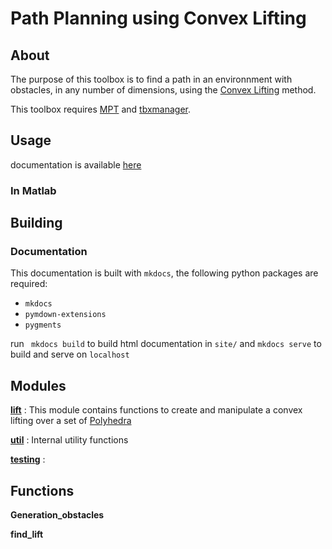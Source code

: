 # Path Planning using Convex Lifting

## About

The purpose of this toolbox is to find a path in an environnment with obstacles, in any number of dimensions, using 
the [Convex Lifting]() method.

This toolbox requires [MPT]() and [tbxmanager]().



## Usage

documentation is available [here](https://breakmit-0.github.io/lift-ppl/)


### In Matlab

## Building

### Documentation

This documentation is built with `mkdocs`, the following python packages are required:

* `mkdocs`
* `pymdown-extensions`
* `pygments`


run ` mkdocs build`  to build html documentation in `site/`
and `mkdocs serve` to build and serve on `localhost`



## Modules

**[lift](lift)**
: This module contains functions to create and manipulate a convex lifting over a set of [Polyhedra]()

**[util](util)**
: Internal utility functions

**[testing](testing)**
: 

## Functions

**Generation_obstacles**

**find_lift**
